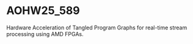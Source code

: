 # AOHW25_589
Hardware Acceleration of Tangled Program Graphs for real-time stream processing using AMD FPGAs.
